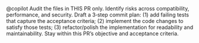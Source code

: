 @copilot Audit the files in THIS PR only. Identify risks across compatibility, performance, and security. Draft a 3‑step commit plan: (1) add failing tests that capture the acceptance criteria; (2) implement the code changes to satisfy those tests; (3) refactor/polish the implementation for readability and maintainability. Stay within this PR’s objective and acceptance criteria.